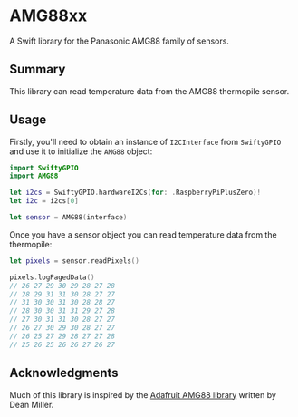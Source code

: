 # AMG88xx

A Swift library for the Panasonic AMG88 family of sensors. 

## Summary

This library can read temperature data from the AMG88 thermopile sensor. 


## Usage

Firstly, you'll need to obtain an instance of `I2CInterface` from `SwiftyGPIO` and use it to initialize the `AMG88` object:

```swift
import SwiftyGPIO
import AMG88

let i2cs = SwiftyGPIO.hardwareI2Cs(for: .RaspberryPiPlusZero)!
let i2c = i2cs[0]

let sensor = AMG88(interface)
```

Once you have a sensor object you can read temperature data from the thermopile:

```swift
let pixels = sensor.readPixels()

pixels.logPagedData()
// 26 27 29 30 29 28 27 28
// 28 29 31 31 30 28 27 27
// 31 30 30 31 30 28 28 27
// 28 30 30 31 31 29 27 28
// 27 30 31 31 30 28 27 27
// 26 27 30 29 30 28 27 27
// 26 25 27 29 28 27 27 28
// 25 26 25 26 26 27 26 27
```

## Acknowledgments

Much of this library is inspired by the [Adafruit AMG88 library][adafruit] written by Dean Miller.  

[adafruit]: https://github.com/adafruit/Adafruit_AMG88xx

